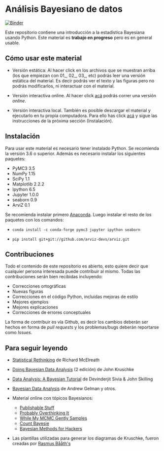 # Análisis Bayesiano de datos

[![Binder](https://mybinder.org/badge.svg)](https://mybinder.org/v2/gh/PrACiDa/EBAD/master)

Este repositorio contiene una introducción a la estadística Bayesiana usando Python. Este material es **trabajo en progreso** pero es en general usable.


## Cómo usar este material

* Versión estática: Al hacer click en los archivos que se muestran arriba (los que empiezan con 01_, 02_, 03_, etc) podrás leer una versión estática del material. Es decir podrás ver el texto y las figuras pero no podrás modificarlos, ni interactuar con el material.

* Versión interactiva online. Al hacer click [acá](https://mybinder.org/v2/gh/PrACiDa/EBAD/master) podrás correr una versión _online_.

* Versión interactiva local. También es posible descargar el material y ejecutarlo en tu propia computadora. Para ello has click [acá](https://github.com/PrACiDa/EBAD/archive/master.zip) y sigue las instrucciones de la próxima sección (Instalación).


## Instalación
Para usar este material es necesario tener instalado Python. Se recomienda la versión 3.6 o superior. Además es necesario instalar los siguientes paquetes:

* PyMC3 3.5
* NumPy 1.15
* SciPy 1.1
* Matplotlib 2.2.2
* Ipython 6.5
* Jupyter 1.0.0
* seaborn 0.9
* ArviZ 0.1

Se recomienda instalar primero [Anaconda](https://www.continuum.io/downloads). Luego instalar el resto de los paquetes con los comandos:

* `conda install -c conda-forge pymc3 jupyter ipython seaborn`

* `pip install git+git://github.com/arviz-devs/arviz.git`


## Contribuciones
Todo el contenido de este repositorio es abierto, esto quiere decir que cualquier persona interesada puede contribuir al mismo. Todas las contribuciones serán bien recibidas incluyendo:

* Correcciones ortográficas
* Nuevas figuras
* Correcciones en el código Python, incluidas mejoras de estilo
* Mejores ejemplos
* Mejores explicaciones 
* Correcciones de errores conceptuales

La forma de contribuir es vía Github, es decir los cambios deberán ser hechos en forma de _pull requests_ y los problemas/bugs deberán reportarse como _Issues_.


## Para seguir leyendo

* [Statistical Rethinking](http://xcelab.net/rm/statistical-rethinking/) de Richard McElreath
* [Doing Bayesian Data Analysis](https://sites.google.com/site/doingbayesiandataanalysis/) (2 edición) de John Kruschke
* [Data Analysis: A Bayesian Tutorial](https://www.amazon.com/Data-Analysis-Bayesian-Devinderjit-Sivia/dp/0198568320) de Devinderjit Sivia & John Skilling
* [Bayesian Data Analysis](http://www.stat.columbia.edu/~gelman/book/) de Andrew Gelman y otros.

* Material online con tópicos Bayesianos:
    * [Publishable Stuff](http://sumsar.net/)
    * [Probably Overthinking It](http://allendowney.blogspot.com.ar/)
    * [While My MCMC Gently Samples](http://twiecki.github.io/)
    * [Count Bayesie](https://www.countbayesie.com/)
    * [Bayesian Methods for Hackers](http://camdavidsonpilon.github.io/Probabilistic-Programming-and-Bayesian-Methods-for-Hackers/#contents)


* Las plantillas utilizadas para generar los diagramas de Kruschke, fueron creadas por [Rasmus Bååth's](http://sumsar.net/blog/2013/10/diy-kruschke-style-diagrams/)